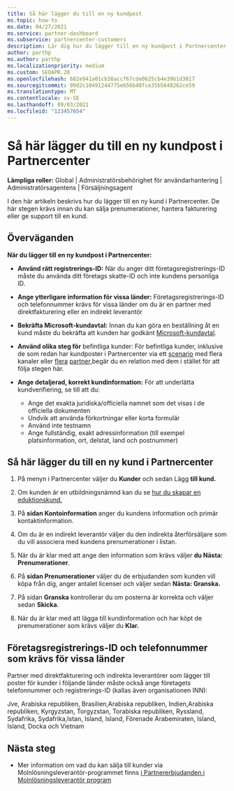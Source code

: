 ```yaml
---
title: Så här lägger du till en ny kundpost
ms.topic: how-to
ms.date: 04/27/2021
ms.service: partner-dashboard
ms.subservice: partnercenter-customers
description: Lär dig hur du lägger till en ny kundpost i Partnercenter. Sedan kan du sälja kundprenumerationer, hantera fakturering eller tillhandahålla kundsupport.
author: parthp
ms.author: parthp
ms.localizationpriority: medium
ms.custom: SEOAPR.20
ms.openlocfilehash: 682e941a01cb38accf67cde0625cb4e39b1d3017
ms.sourcegitcommit: 09d2c10491244775e656b48fce35b5648262ce59
ms.translationtype: MT
ms.contentlocale: sv-SE
ms.lasthandoff: 09/03/2021
ms.locfileid: "123457654"
---
```

# <a name="how-to-add-a-new-customer-record-in-partner-center"></a>Så här lägger du till en ny kundpost i Partnercenter

**Lämpliga roller:** Global | Administratörsbehörighet för användarhantering | Administratörsagentens | Försäljningsagent

I den här artikeln beskrivs hur du lägger till en ny kund i Partnercenter. De här stegen krävs innan du kan sälja prenumerationer, hantera fakturering eller ge support till en kund.

## <a name="considerations"></a>Överväganden

**När du lägger till en ny kundpost i Partnercenter:**

- **Använd rätt registrerings-ID:** När du anger ditt företagsregistrerings-ID måste du använda ditt företags skatte-ID och inte kundens personliga ID.

- **Ange ytterligare information för vissa länder:** Företagsregistrerings-ID och telefonnummer krävs för vissa länder om du är en partner med direktfakturering eller en indirekt leverantör [](#company-registration-id-and-phone-number-required-for-some-countries)
- **Bekräfta Microsoft-kundavtal:** Innan du kan göra en beställning åt en kund måste du bekräfta att kunden har godkänt [Microsoft-kundavtal](confirm-customer-agreement.md).
- **Använd olika  steg för** befintliga kunder: För befintliga kunder, inklusive de som redan har kundposter i Partnercenter via ett [scenario](multichannel.md) med flera kanaler eller [flera](multipartner.md) [partner,](request-a-relationship-with-a-customer.md)begär du en relation med dem i stället för att följa stegen här.
- **Ange detaljerad, korrekt kundinformation:** För att underlätta kundverifiering, se till att du:
  - Ange det exakta juridiska/officiella namnet som det visas i de officiella dokumenten
  - Undvik att använda förkortningar eller korta formulär
  - Använd inte testnamn
  - Ange fullständig, exakt adressinformation (till exempel platsinformation, ort, delstat, land och postnummer)

## <a name="to-add-a-new-customer-in-partner-center"></a>Så här lägger du till en ny kund i Partnercenter

1. På menyn i Partnercenter väljer du **Kunder** och sedan Lägg **till kund.**
1. Om kunden är en utbildningsnämnd kan du se [hur du skapar en eduktionskund.](sell-to-education-customers.md)

1. På **sidan Kontoinformation** anger du kundens information och primär kontaktinformation.
  
1. Om du är en indirekt leverantör väljer du den indirekta återförsäljare som du vill associera med kundens prenumerationer i listan.

1. När du är klar med att ange den information som krävs väljer **du Nästa: Prenumerationer**.

1. På **sidan Prenumerationer** väljer du de erbjudanden som kunden vill köpa från dig, anger antalet licenser och väljer sedan **Nästa: Granska.**

1. På sidan **Granska** kontrollerar du om posterna är korrekta och väljer sedan **Skicka**.

1. När du är klar med att lägga till kundinformation och har köpt de prenumerationer som krävs väljer du **Klar.**

## <a name="company-registration-id-and-phone-number-required-for-some-countries"></a>Företagsregistrerings-ID och telefonnummer som krävs för vissa länder

Partner med direktfakturering och indirekta leverantörer som lägger till poster för kunder i följande länder måste också ange företagets telefonnummer och registrerings-ID (kallas även organisationen INN):

Jve, Arabiska republiken, Brasilien,Arabiska republiken, Indien,Arabiska republiken, Kyrgyzstan, Torgyzstan, Torabiska republiken, Ryssland, Sydafrika, Sydafrika,Istan, Island, Island, Förenade Arabemiraten, Island, Island, Docka och Vietnam

## <a name="next-steps"></a>Nästa steg

- Mer information om vad du kan sälja till kunder via Molnlösningsleverantör-programmet finns [i Partnererbjudanden i Molnlösningsleverantör program](csp-offers.md)
